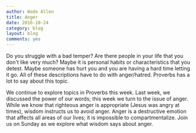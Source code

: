 ```yaml
---
author: Wade Allen
title: Anger
date: 2016-10-24
category: blog
layout: blog
comments: yes
---
```

 
Do you struggle with a bad temper? Are there people in your life that you don't like very much? Maybe it is personal habits or characteristics that you detest. Maybe someone has hurt you and you are having a hard time letting it go. All of these descriptions have to do with anger/hatred. Proverbs has a lot to say about this topic.

We continue to explore topics in Proverbs this week. Last week, we discussed the power of our words; this week we turn to the issue of anger. While we know that righteous anger is appropriate (Jesus was angry at times), wisdom instructs us to avoid anger. Anger is a destructive emotion that affects all areas of our lives; it is impossible to compartmentalize. Join us on Sunday as we explore what wisdom says about anger.

